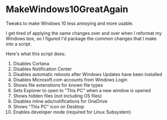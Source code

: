 # MakeWindows10GreatAgain
Tweaks to make Windows 10 less annoying and more usable.

I get tired of applying the same changes over and over when I reformat my Windows box, so I figured I'd package the common changes that I make into a script. 

Here's what this script does:

1. Disables Cortana
2. Disables Notification Center
3. Disables automatic reboots after Windows Updates have been installed
4. Disables Microsoft.com accounts from Windows Login
5. Shows file extenstions for known file types
6. Sets Explorer to open to "This PC" when a new window is opened
7. Shows hidden files (not including OS files)
8. Disables inline ads/notifications for OneDrive
9. Shows "This PC" icon on Desktop
10. Enables developer mode (required for Linux Subsystem)
